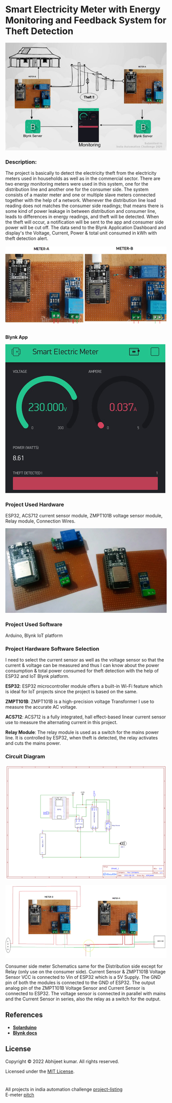 # Smart Electricity Meter with Energy Monitoring and Feedback System for Theft Detection

<p align="center">
  <img src="Images/Smart-Electricity-Meter-System-poster.jpg">
</p>


### Description:

The project is basically to detect the electricity theft from the electricity meters used in households as well as in the commercial sector. There are two energy monitoring meters were used in this system, one for the distribution line and another one for the consumer side. The system consists of a master meter and one or multiple slave meters connected together with the help of a network. Whenever the distribution line load reading does not matches the consumer side readings; that means there is some kind of power leakage in between distribution and consumer line, leads to differences in energy readings, and theft will be detected. When the theft will occur, a notification will be sent to the app and consumer side power will be cut off. The data send to the Blynk Application Dashboard and display's the Voltage, Current, Power & total unit consumed in kWh with theft detection alert.</br>
</br>
![img1](Images/Smart-Meter.jpg)</br></br>

**Blynk App**

![img2](Images/Smart-Electric-Meter-App.png)

### Project Used Hardware
ESP32, ACS712 current sensor module, ZMPT101B voltage sensor module, Relay module, Connection Wires.</br>

![img3](Images/Smart-Electric-Meter-Board.jpg)

### Project Used Software
Arduino, Blynk IoT platform

### Project Hardware Software Selection
I need to select the current sensor as well as the voltage sensor so that the current & voltage can be measured and thus I can know about the power consumption & total power consumed for theft detection with the help of ESP32 and IoT Blynk platform.

**ESP32**: ESP32 microcontroller module offers a built-in Wi-Fi feature which is ideal for IoT projects since the project is based on the same.

**ZMPT101B**: ZMPT101B is a high-precision voltage Transformer I use to measure the accurate AC voltage.

**ACS712**: ACS712 is a fully integrated, hall effect-based linear current sensor use to measure the alternating current in this project.

**Relay Module**: The relay module is used as a switch for the mains power line. It is controlled by ESP32, when theft is detected, the relay activates and cuts the mains power.</br>


### Circuit Diagram
![img4](Images/Smart-Meter-Circuit-Diagram.png)</br>

![img5](Images/Electricity-Meter-Circuit-Diagram.png)</br>

Consumer side meter Schematics same for the Distribution side except for Relay (only use on the consumer side). Current Sensor & ZMPT101B Voltage Sensor VCC is connected to Vin of ESP32 which is a 5V Supply. The GND pin of both the modules is connected to the GND of ESP32. The output analog pin of the ZMPT101B Voltage Sensor and Current Sensor is connected to ESP32. The voltage sensor is connected in parallel with mains and the Current Sensor in series, also the relay as a switch for the output.</br>
## References
* **[Solarduino](https://solarduino.com/how-to-combine-values-from-different-nodemcu-using-blynk-app-for-online-monitoring/)**
* **[Blynk docs](http://docs.blynk.cc/#widgets-other-bridge)**

## License

Copyright © 2022 Abhijeet kumar. All rights reserved.

Licensed under the [MIT License](LICENSE).</br>
#
All projects in india automation challenge [project-listing](docs/project-listing.pdf)</br>
E-meter [pitch ](docs/challenge-pitch.pdf)
